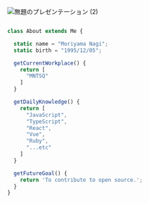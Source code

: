 ![無題のプレゼンテーション (2)](https://github.com/calm1205/calm1205/assets/62320673/367f4d03-53bf-41bb-b0e1-b64f7f024da3)


```js

class About extends Me {

  static name = "Moriyama Nagi";
  static birth = "1995/12/05";

  getCurrentWorkplace() {
    return [
      "MNTSQ"
    ]
  }

  getDailyKnowledge() {
    return [
      "JavaScript",
      "TypeScript",
      "React",
      "Vue",
      "Ruby",
      "...etc"
    ]
  }

  getFutureGoal() {
    return 'To contribute to open source.';
  }
}
```


<!--
**calm1205/calm1205** is a ✨ _special_ ✨ repository because its `README.md` (this file) appears on your GitHub profile.

Here are some ideas to get you started:

- 🔭 I’m currently working on ...
- 🌱 I’m currently learning ...
- 👯 I’m looking to collaborate on ...
- 🤔 I’m looking for help with ...
- 💬 Ask me about ...
- 📫 How to reach me: ...
- 😄 Pronouns: ...
- ⚡ Fun fact: ...
-->
